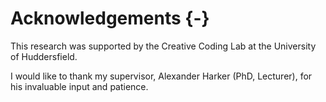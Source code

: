 # Acknowledgements {-}

This research was supported by the Creative Coding Lab at the University of
Huddersfield.

I would like to thank my supervisor, Alexander Harker (PhD, Lecturer), for his
invaluable input and patience.
